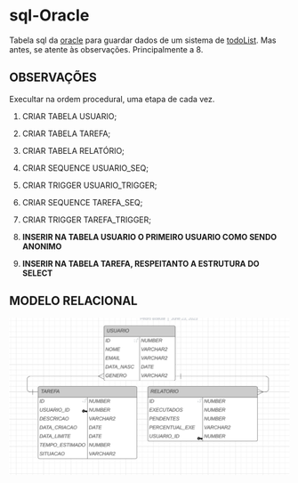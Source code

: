 # sql-Oracle

Tabela sql da [oracle](https://apex.oracle.com/pt-br/) para guardar dados de um sistema de [todoList](https://github.com/Pedrobolfute/PomOnFoot).
Mas antes, se atente às observações. Principalmente a 8.

## OBSERVAÇÕES

Execultar na ordem procedural, uma etapa de cada vez.

1. CRIAR TABELA USUARIO;
2. CRIAR TABELA TAREFA;
3. CRIAR TABELA RELATÓRIO;

4. CRIAR SEQUENCE USUARIO_SEQ;
5. CRIAR TRIGGER USUARIO_TRIGGER;

6. CRIAR SEQUENCE TAREFA_SEQ;
7. CRIAR TRIGGER TAREFA_TRIGGER;

8. **INSERIR NA TABELA USUARIO O PRIMEIRO USUARIO COMO SENDO ANONIMO**

9. **INSERIR NA TABELA TAREFA, RESPEITANTO A ESTRUTURA DO SELECT**

## MODELO RELACIONAL

![Modelo](./img/BD.png)
